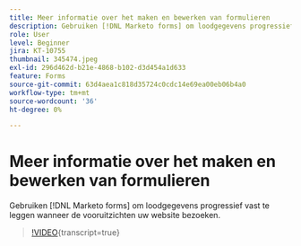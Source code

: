 ```yaml
---
title: Meer informatie over het maken en bewerken van formulieren
description: Gebruiken [!DNL Marketo forms] om loodgegevens progressief vast te leggen wanneer de vooruitzichten uw website bezoeken.
role: User
level: Beginner
jira: KT-10755
thumbnail: 345474.jpeg
exl-id: 296d462d-b21e-4868-b102-d3d454a1d633
feature: Forms
source-git-commit: 63d4aea1c818d35724c0cdc14e69ea00eb06b4a0
workflow-type: tm+mt
source-wordcount: '36'
ht-degree: 0%

---
```


# Meer informatie over het maken en bewerken van formulieren

Gebruiken [!DNL Marketo forms] om loodgegevens progressief vast te leggen wanneer de vooruitzichten uw website bezoeken.

>[!VIDEO](https://video.tv.adobe.com/v/345474/?quality=12&learn=on){transcript=true}
